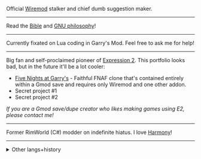 Official [Wiremod](https://github.com/wiremod/wire) stalker and chief dumb suggestion maker.
____
Read the [Bible](https://www.gutenberg.org/cache/epub/10/pg10-images.html#The_Gospel_According_to_Saint_Matthew) and [GNU philosophy](https://www.gnu.org/philosophy/philosophy.html)!
____

Currently fixated on Lua coding in Garry's Mod. Feel free to ask me for help!
____

Big fan and self-proclaimed pioneer of [Expression 2](https://github.com/wiremod/wire/wiki/Expression-2). This portfolio looks bad, but in the future it'll be a lot cooler:
- [Five Nights at Garry's](https://steamcommunity.com/sharedfiles/filedetails/?id=2891811297) - Faithful FNAF clone that's contained entirely within a Gmod save and requires only Wiremod and one other addon.
- Secret project #1
- Secret project #2

*If you are a Gmod save/dupe creator who likes making games using E2, please contact me!*
____

Former RimWorld (C#) modder on indefinite hiatus. I love [Harmony](https://github.com/pardeike/Harmony)!
____
<details><summary>Other langs+history</summary>
  
- Apparently I once wrote a bunch of Typescript (but mostly styled like Javascript) on some Microsoft drag and drop game coding thing. It sucked a lot but I put too much effort in it.
- I did Java in college and much prefer C#.
- I did C and C-styled C++ for an amateurish stint in high school–early college—not very good at it, but I'd love to spend more time in it.
- I am fond of CIL and to a lesser extent x86 assembly.
- I started with Lua on Roblox, actually. I hated it back then. I couldn't understand it. Mentally incapable; logic was simply impossible for me to comprehend. Now? Well, I like Lua, now, let's just leave it at that.
- There was some game jam where I did a smidge of GDScript for a friend.
- I also touched some C# in making an AR game for college. It sucked hard and never went anywhere, mostly my fault.
- Micro-optimizations are beautiful.
</details>
